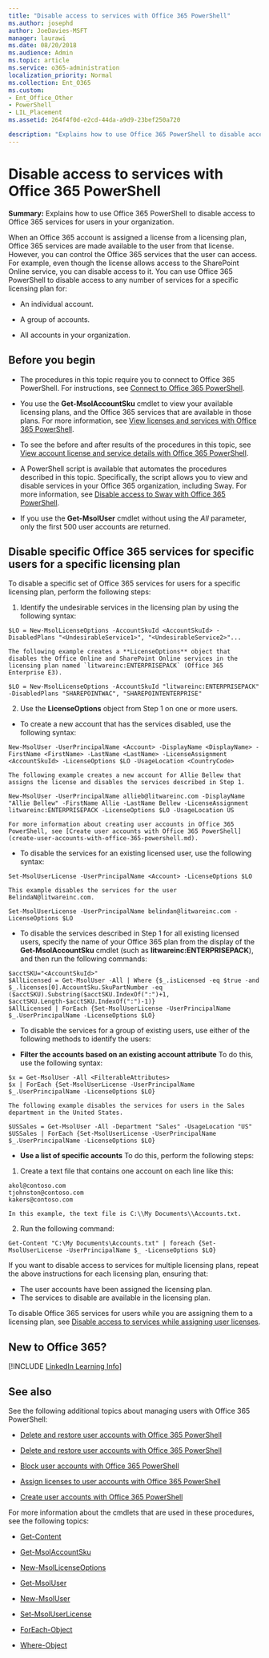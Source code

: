 ```yaml
---
title: "Disable access to services with Office 365 PowerShell"
ms.author: josephd
author: JoeDavies-MSFT
manager: laurawi
ms.date: 08/20/2018
ms.audience: Admin
ms.topic: article
ms.service: o365-administration
localization_priority: Normal
ms.collection: Ent_O365
ms.custom: 
- Ent_Office_Other
- PowerShell
- LIL_Placement
ms.assetid: 264f4f0d-e2cd-44da-a9d9-23bef250a720

description: "Explains how to use Office 365 PowerShell to disable access to Office 365 services for users in your organization."
---
```


# Disable access to services with Office 365 PowerShell

**Summary:** Explains how to use Office 365 PowerShell to disable access to Office 365 services for users in your organization.
  
When an Office 365 account is assigned a license from a licensing plan, Office 365 services are made available to the user from that license. However, you can control the Office 365 services that the user can access. For example, even though the license allows access to the SharePoint Online service, you can disable access to it. You can use Office 365 PowerShell to disable access to any number of services for a specific licensing plan for:

- An individual account.
    
- A group of accounts.
    
- All accounts in your organization.
    
## Before you begin
<a name="RTT"> </a>

- The procedures in this topic require you to connect to Office 365 PowerShell. For instructions, see [Connect to Office 365 PowerShell](connect-to-office-365-powershell.md).
    
- You use the **Get-MsolAccountSku** cmdlet to view your available licensing plans, and the Office 365 services that are available in those plans. For more information, see [View licenses and services with Office 365 PowerShell](view-licenses-and-services-with-office-365-powershell.md).
    
- To see the before and after results of the procedures in this topic, see [View account license and service details with Office 365 PowerShell](view-account-license-and-service-details-with-office-365-powershell.md).
    
- A PowerShell script is available that automates the procedures described in this topic. Specifically, the script allows you to view and disable services in your Office 365 organization, including Sway. For more information, see [Disable access to Sway with Office 365 PowerShell](disable-access-to-sway-with-office-365-powershell.md).
    
- If you use the **Get-MsolUser** cmdlet without using the _All_ parameter, only the first 500 user accounts are returned.
    
## Disable specific Office 365 services for specific users for a specific licensing plan
  
To disable a specific set of Office 365 services for users for a specific licensing plan, perform the following steps:
  
1. Identify the undesirable services in the licensing plan by using the following syntax:
    
  ```
  $LO = New-MsolLicenseOptions -AccountSkuId <AccountSkuId> -DisabledPlans "<UndesirableService1>", "<UndesirableService2>"...
  ```

    The following example creates a **LicenseOptions** object that disables the Office Online and SharePoint Online services in the licensing plan named `litwareinc:ENTERPRISEPACK` (Office 365 Enterprise E3).
    
  ```
  $LO = New-MsolLicenseOptions -AccountSkuId "litwareinc:ENTERPRISEPACK" -DisabledPlans "SHAREPOINTWAC", "SHAREPOINTENTERPRISE"
  ```

2. Use the **LicenseOptions** object from Step 1 on one or more users.
    
  - To create a new account that has the services disabled, use the following syntax:
    
  ```
  New-MsolUser -UserPrincipalName <Account> -DisplayName <DisplayName> -FirstName <FirstName> -LastName <LastName> -LicenseAssignment <AccountSkuId> -LicenseOptions $LO -UsageLocation <CountryCode>
  ```

    The following example creates a new account for Allie Bellew that assigns the license and disables the services described in Step 1.
    
  ```
  New-MsolUser -UserPrincipalName allieb@litwareinc.com -DisplayName "Allie Bellew" -FirstName Allie -LastName Bellew -LicenseAssignment litwareinc:ENTERPRISEPACK -LicenseOptions $LO -UsageLocation US
  ```

    For more information about creating user accounts in Office 365 PowerShell, see [Create user accounts with Office 365 PowerShell](create-user-accounts-with-office-365-powershell.md).
    
  - To disable the services for an existing licensed user, use the following syntax:
    
  ```
  Set-MsolUserLicense -UserPrincipalName <Account> -LicenseOptions $LO
  ```

    This example disables the services for the user BelindaN@litwareinc.com.
    
  ```
  Set-MsolUserLicense -UserPrincipalName belindan@litwareinc.com -LicenseOptions $LO
  ```

  - To disable the services described in Step 1 for all existing licensed users, specify the name of your Office 365 plan from the display of the **Get-MsolAccountSku** cmdlet (such as **litwareinc:ENTERPRISEPACK**), and then run the following commands:
    
  ```
  $acctSKU="<AccountSkuId>"
  $AllLicensed = Get-MsolUser -All | Where {$_.isLicensed -eq $true -and $_.licenses[0].AccountSku.SkuPartNumber -eq ($acctSKU).Substring($acctSKU.IndexOf(":")+1, $acctSKU.Length-$acctSKU.IndexOf(":")-1)}
  $AllLicensed | ForEach {Set-MsolUserLicense -UserPrincipalName $_.UserPrincipalName -LicenseOptions $LO}
  ```

  - To disable the services for a group of existing users, use either of the following methods to identify the users:
    
  - **Filter the accounts based on an existing account attribute** To do this, use the following syntax:
    
  ```
  $x = Get-MsolUser -All <FilterableAttributes>
  $x | ForEach {Set-MsolUserLicense -UserPrincipalName $_.UserPrincipalName -LicenseOptions $LO}
  ```

    The following example disables the services for users in the Sales department in the United States.
    
  ```
  $USSales = Get-MsolUser -All -Department "Sales" -UsageLocation "US"
  $USSales | ForEach {Set-MsolUserLicense -UserPrincipalName $_.UserPrincipalName -LicenseOptions $LO}
  ```

  - **Use a list of specific accounts** To do this, perform the following steps:
    
1. Create a text file that contains one account on each line like this:
    
  ```
  akol@contoso.com
  tjohnston@contoso.com
  kakers@contoso.com
  ```

    In this example, the text file is C:\\My Documents\\Accounts.txt.
    
2. Run the following command:
    
  ```
  Get-Content "C:\My Documents\Accounts.txt" | foreach {Set-MsolUserLicense -UserPrincipalName $_ -LicenseOptions $LO}
  ```

If you want to disable access to services for multiple licensing plans, repeat the above instructions for each licensing plan, ensuring that:

- The user accounts have been assigned the licensing plan.
- The services to disable are available in the licensing plan.

To disable Office 365 services for users while you are assigning them to a licensing plan, see [Disable access to services while assigning user licenses](disable-access-to-services-while-assigning-user-licenses.md).


## New to Office 365?
<a name="LinkedIn"> </a>

[!INCLUDE [LinkedIn Learning Info](../common/office/linkedin-learning-info.md)]
   
## See also
<a name="SeeAlso"> </a>

See the following additional topics about managing users with Office 365 PowerShell:
  
- [Delete and restore user accounts with Office 365 PowerShell](delete-and-restore-user-accounts-with-office-365-powershell.md)
    
- [Delete and restore user accounts with Office 365 PowerShell](delete-and-restore-user-accounts-with-office-365-powershell.md)
    
- [Block user accounts with Office 365 PowerShell](block-user-accounts-with-office-365-powershell.md)
    
- [Assign licenses to user accounts with Office 365 PowerShell](assign-licenses-to-user-accounts-with-office-365-powershell.md)
    
- [Create user accounts with Office 365 PowerShell](create-user-accounts-with-office-365-powershell.md)
    
For more information about the cmdlets that are used in these procedures, see the following topics:
  
- [Get-Content](https://go.microsoft.com/fwlink/p/?LinkId=289917)
    
- [Get-MsolAccountSku](https://go.microsoft.com/fwlink/p/?LinkId=691549)
    
- [New-MsolLicenseOptions](https://go.microsoft.com/fwlink/p/?LinkId=691546)
    
- [Get-MsolUser](https://go.microsoft.com/fwlink/p/?LinkId=691543)
    
- [New-MsolUser](https://go.microsoft.com/fwlink/p/?LinkId=691547)
    
- [Set-MsolUserLicense](https://go.microsoft.com/fwlink/p/?LinkId=691548)
    
- [ForEach-Object](https://go.microsoft.com/fwlink/p/?LinkId=113300)
    
- [Where-Object](https://go.microsoft.com/fwlink/p/?LinkId=113423)
    
  


